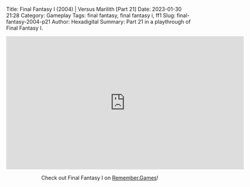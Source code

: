 Title: Final Fantasy I (2004) | Versus Marilith [Part 21]
Date: 2023-01-30 21:28
Category: Gameplay
Tags: final fantasy,  final fantasy i,  ff1
Slug: final-fantasy-2004-p21
Author: Hexadigital
Summary: Part 21 in a playthrough of Final Fantasy I.

<center><iframe src="https://www.youtube.com/embed/tlUVnxqngLY?feature=oembed" allow="accelerometer; autoplay; encrypted-media; gyroscope; picture-in-picture" width="640" height="360" frameborder="0"></iframe>

Check out Final Fantasy I on [Remember.Games](https://remember.games/game/6866/final-fantasy-i-ii-dawn-of-souls/)!</center>